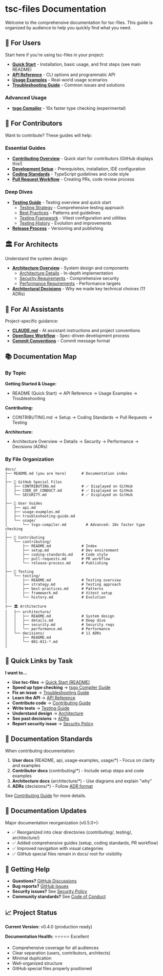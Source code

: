 # tsc-files Documentation

Welcome to the comprehensive documentation for tsc-files. This guide is organized by audience to help you quickly find what you need.

## 🚀 For Users

Start here if you're using tsc-files in your project:

- **[Quick Start](../README.md)** - Installation, basic usage, and first steps (see main README)
- **[API Reference](./api.md)** - CLI options and programmatic API
- **[Usage Examples](./usage-examples.md)** - Real-world usage scenarios
- **[Troubleshooting Guide](./troubleshooting-guide.md)** - Common issues and solutions

### Advanced Usage

- **[tsgo Compiler](./usage/tsgo-compiler.md)** - 10x faster type checking (experimental)

## 🔧 For Contributors

Want to contribute? These guides will help:

### Essential Guides

- **[Contributing Overview](./CONTRIBUTING.md)** - Quick start for contributors (GitHub displays this!)
- **[Development Setup](./contributing/setup.md)** - Prerequisites, installation, IDE configuration
- **[Coding Standards](./contributing/coding-standards.md)** - TypeScript guidelines and code style
- **[Pull Request Workflow](./contributing/pull-requests.md)** - Creating PRs, code review process

### Deep Dives

- **[Testing Guide](./testing/README.md)** - Testing overview and quick start
  - [Testing Strategy](./testing/strategy.md) - Comprehensive testing approach
  - [Best Practices](./testing/best-practices.md) - Patterns and guidelines
  - [Testing Framework](./testing/framework.md) - Vitest configuration and utilities
  - [Testing History](./testing/history.md) - Evolution and improvements
- **[Release Process](./contributing/release-process.md)** - Versioning and publishing

## 🏛️ For Architects

Understand the system design:

- **[Architecture Overview](./architecture/README.md)** - System design and components
  - [Architecture Details](./architecture/details.md) - In-depth implementation
  - [Security Requirements](./architecture/security.md) - Comprehensive security
  - [Performance Requirements](./architecture/performance.md) - Performance targets
- **[Architectural Decisions](./decisions/README.md)** - Why we made key technical choices (11 ADRs)

## 🤖 For AI Assistants

Project-specific guidance:

- **[CLAUDE.md](../CLAUDE.md)** - AI assistant instructions and project conventions
- **[OpenSpec Workflow](../openspec/AGENTS.md)** - Spec-driven development process
- **[Commit Conventions](../.claude/commit-conventions.md)** - Commit message format

## 📚 Documentation Map

### By Topic

**Getting Started & Usage:**

- README (Quick Start) → API Reference → Usage Examples → Troubleshooting

**Contributing:**

- CONTRIBUTING.md → Setup → Coding Standards → Pull Requests → Testing

**Architecture:**

- Architecture Overview → Details → Security → Performance → Decisions (ADRs)

### By File Organization

```text
docs/
├── README.md (you are here)       # Documentation index
│
├── 🔖 GitHub Special Files
│   ├── CONTRIBUTING.md            # ✅ Displayed on GitHub
│   ├── CODE_OF_CONDUCT.md         # ✅ Displayed on GitHub
│   └── SECURITY.md                # ✅ Displayed on GitHub
│
├── 🚀 User Guides
│   ├── api.md
│   ├── usage-examples.md
│   ├── troubleshooting-guide.md
│   └── usage/
│       └── tsgo-compiler.md         # Advanced: 10x faster type checking
│
├── 🔧 Contributing
│   └── contributing/
│       ├── README.md              # Index
│       ├── setup.md               # Dev environment
│       ├── coding-standards.md    # Code style
│       ├── pull-requests.md       # PR workflow
│       └── release-process.md     # Publishing
│
├── 🧪 Testing
│   └── testing/
│       ├── README.md              # Testing overview
│       ├── strategy.md            # Testing approach
│       ├── best-practices.md      # Patterns
│       ├── framework.md           # Vitest setup
│       └── history.md             # Evolution
│
├── 🏛️ Architecture
│   ├── architecture/
│   │   ├── README.md              # System design
│   │   ├── details.md             # Deep dive
│   │   ├── security.md            # Security reqs
│   │   └── performance.md         # Performance
│   └── decisions/                 # 11 ADRs
│       ├── README.md
│       └── 001-011-*.md
│
```

## 🎯 Quick Links by Task

**I want to...**

- **Use tsc-files** → [Quick Start (README)](../README.md)
- **Speed up type checking** → [tsgo Compiler Guide](./usage/tsgo-compiler.md)
- **Fix an issue** → [Troubleshooting Guide](./troubleshooting-guide.md)
- **Learn the API** → [API Reference](./api.md)
- **Contribute code** → [Contributing Guide](./CONTRIBUTING.md)
- **Write tests** → [Testing Guide](./testing/README.md)
- **Understand design** → [Architecture](./architecture/README.md)
- **See past decisions** → [ADRs](./decisions/README.md)
- **Report security issue** → [Security Policy](./SECURITY.md)

## 📖 Documentation Standards

When contributing documentation:

1. **User docs** (README, api, usage-examples, usage/\*) - Focus on clarity and examples
2. **Contributor docs** (contributing/\*) - Include setup steps and code examples
3. **Architecture docs** (architecture/\*) - Use diagrams and explain "why"
4. **ADRs** (decisions/\*) - Follow [ADR format](./decisions/README.md)

See [Contributing Guide](./CONTRIBUTING.md) for more details.

## 🔄 Documentation Updates

Major documentation reorganization (v0.5.0+):

- ✅ Reorganized into clear directories (contributing/, testing/, architecture/)
- ✅ Added comprehensive guides (setup, coding standards, PR workflow)
- ✅ Improved navigation with visual categories
- ✅ GitHub special files remain in docs/ root for visibility

## 🤝 Getting Help

- **Questions?** [GitHub Discussions](https://github.com/jbabin91/tsc-files/discussions)
- **Bug reports?** [GitHub Issues](https://github.com/jbabin91/tsc-files/issues)
- **Security issues?** See [Security Policy](./SECURITY.md)
- **Community standards?** See [Code of Conduct](./CODE_OF_CONDUCT.md)

## 📈 Project Status

**Current Version:** v0.4.0 (production ready)

**Documentation Health:** ⭐⭐⭐⭐⭐ Excellent

- Comprehensive coverage for all audiences
- Clear separation (users, contributors, architects)
- Minimal duplication
- Well-organized structure
- GitHub special files properly positioned
